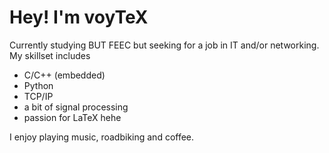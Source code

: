 # Hey! I'm voyTeX

Currently studying BUT FEEC but seeking for a job in IT and/or networking. My skillset includes 
- C/C++ (embedded)
- Python
- TCP/IP
- a bit of signal processing
- passion for LaTeX hehe

I enjoy playing music, roadbiking and coffee. 

<!---
voytex/voytex is a ✨ special ✨ repository because its `README.md` (this file) appears on your GitHub profile.
You can click the Preview link to take a look at your changes.
--->
